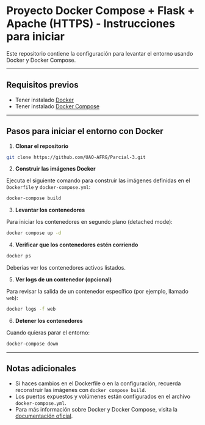 # Proyecto Docker Compose + Flask + Apache (HTTPS) - Instrucciones para iniciar

Este repositorio contiene la configuración para levantar el entorno usando Docker y Docker Compose.

---

## Requisitos previos

- Tener instalado [Docker](https://docs.docker.com/get-docker/)
- Tener instalado [Docker Compose](https://docs.docker.com/compose/install/)

---

## Pasos para iniciar el entorno con Docker

1. **Clonar el repositorio**

```bash
git clone https://github.com/UAO-AFRG/Parcial-3.git
```

2. **Construir las imágenes Docker**

Ejecuta el siguiente comando para construir las imágenes definidas en el `Dockerfile` y `docker-compose.yml`:

```bash
docker-compose build
```

3. **Levantar los contenedores**

Para iniciar los contenedores en segundo plano (detached mode):

```bash
docker compose up -d
```

4. **Verificar que los contenedores estén corriendo**

```bash
docker ps
```

Deberías ver los contenedores activos listados.

5. **Ver logs de un contenedor (opcional)**

Para revisar la salida de un contenedor específico (por ejemplo, llamado `web`):

```bash
docker logs -f web
```

6. **Detener los contenedores**

Cuando quieras parar el entorno:

```bash
docker-compose down
```


---

## Notas adicionales

- Si haces cambios en el Dockerfile o en la configuración, recuerda reconstruir las imágenes con `docker compose build`.
- Los puertos expuestos y volúmenes están configurados en el archivo `docker-compose.yml`.
- Para más información sobre Docker y Docker Compose, visita la [documentación oficial](https://docs.docker.com/).
